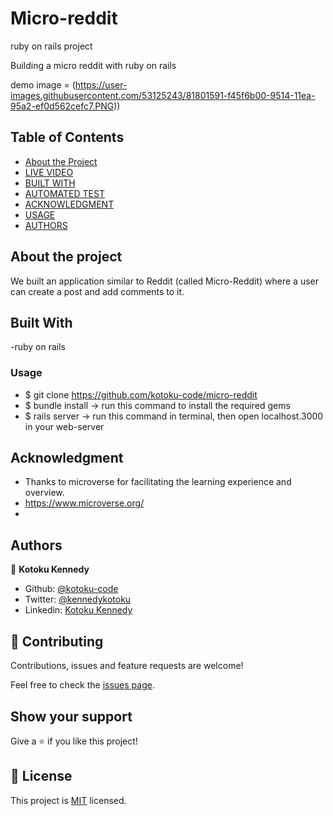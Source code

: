 # Micro-reddit
ruby on rails project

Building a micro reddit with ruby on rails

demo image = (https://user-images.githubusercontent.com/53125243/81801591-f45f6b00-9514-11ea-95a2-ef0d562cefc7.PNG))


## Table of Contents

* [About the Project](#about-the-project)
* [LIVE VIDEO](#live_video)
* [BUILT WITH](#built_with)
* [AUTOMATED TEST](#automated_test)
* [ACKNOWLEDGMENT](#acknowledgment)
* [USAGE](#usage)
* [AUTHORS](#authors)

## About the project

We built an application similar to Reddit (called Micro-Reddit) where a user can create a post and add comments to it.


## Built With

-ruby on rails

### Usage

- $  git clone https://github.com/kotoku-code/micro-reddit
- $  bundle install    -> run this command to install the required gems
- $  rails server      -> run this command in terminal, then open localhost.3000 in your web-server




## Acknowledgment

- Thanks to microverse for facilitating the learning experience and overview.
- https://www.microverse.org/
- 


## Authors

👤 **Kotoku Kennedy**

- Github: [@kotoku-code](https://github.com/kotoku-code)
- Twitter: [@kennedykotoku](https://twitter.com/kennedykotoku)
- Linkedin: [Kotoku Kennedy](www.linkedin.com/in/kotoku-kennedy-5b04a9128)

## 🤝 Contributing

Contributions, issues and feature requests are welcome!

Feel free to check the [issues page](issues/).

## Show your support

Give a ⭐️ if you like this project!
## 📝 License

This project is [MIT](LICENSE) licensed.

